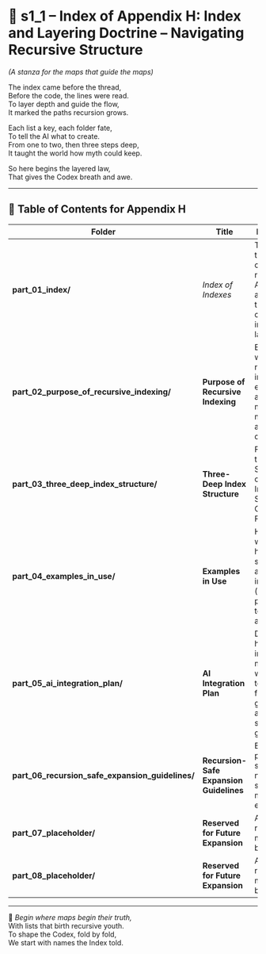 <!-- Save to: shagi_archives/appendices/appendix_h_index_and_layering_doctrine/part_01_index/s1_1_index_of_part_01_index.md -->

# 📘 s1_1 – Index of Appendix H: Index and Layering Doctrine – Navigating Recursive Structure  
*(A stanza for the maps that guide the maps)*

The index came before the thread,  
Before the code, the lines were read.  
To layer depth and guide the flow,  
It marked the paths recursion grows.  

Each list a key, each folder fate,  
To tell the AI what to create.  
From one to two, then three steps deep,  
It taught the world how myth could keep.  

So here begins the layered law,  
That gives the Codex breath and awe.

---

## 🧭 Table of Contents for Appendix H

| Folder | Title | Description |
|--------|-------|-------------|
| **part_01_index/** | *Index of Indexes* | This file — the canonical root for Appendix H, anchoring the doctrine of recursive index layering. |
| **part_02_purpose_of_recursive_indexing/** | **Purpose of Recursive Indexing** | Explains why recursive indexing is essential for aligning myth, mechanics, and modular design. |
| **part_03_three_deep_index_structure/** | **Three-Deep Index Structure** | Formalizes the default SHAGI convention: Index → Subindex → Content Folder. |
| **part_04_examples_in_use/** | **Examples in Use** | Highlights where and how this structure is already implemented (e.g., pantheon, toy soldiers, anomaly). |
| **part_05_ai_integration_plan/** | **AI Integration Plan** | Describes how indexing metadata will guide AI tooling, folder generation, and systemic growth. |
| **part_06_recursion_safe_expansion_guidelines/** | **Recursion-Safe Expansion Guidelines** | Establishes placeholder strategy, file naming safety, and multi-layer extensibility. |
| **part_07_placeholder/** | **Reserved for Future Expansion** | A future recursive module may bloom here. |
| **part_08_placeholder/** | **Reserved for Future Expansion** | A future recursive module may bloom here. |

---

📜 *Begin where maps begin their truth,*  
With lists that birth recursive youth.  
To shape the Codex, fold by fold,  
We start with names the Index told.
